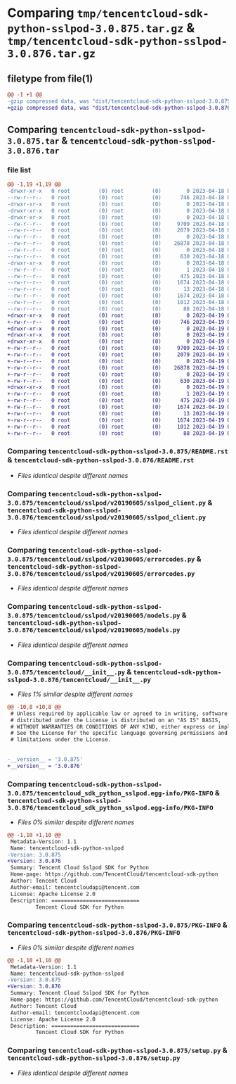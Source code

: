 # Comparing `tmp/tencentcloud-sdk-python-sslpod-3.0.875.tar.gz` & `tmp/tencentcloud-sdk-python-sslpod-3.0.876.tar.gz`

## filetype from file(1)

```diff
@@ -1 +1 @@
-gzip compressed data, was "dist/tencentcloud-sdk-python-sslpod-3.0.875.tar", last modified: Tue Apr 18 00:53:29 2023, max compression
+gzip compressed data, was "dist/tencentcloud-sdk-python-sslpod-3.0.876.tar", last modified: Wed Apr 19 00:37:06 2023, max compression
```

## Comparing `tencentcloud-sdk-python-sslpod-3.0.875.tar` & `tencentcloud-sdk-python-sslpod-3.0.876.tar`

### file list

```diff
@@ -1,19 +1,19 @@
-drwxr-xr-x   0 root         (0) root         (0)        0 2023-04-18 00:53:29.000000 tencentcloud-sdk-python-sslpod-3.0.875/
--rw-r--r--   0 root         (0) root         (0)      746 2023-04-18 00:53:29.000000 tencentcloud-sdk-python-sslpod-3.0.875/README.rst
-drwxr-xr-x   0 root         (0) root         (0)        0 2023-04-18 00:53:29.000000 tencentcloud-sdk-python-sslpod-3.0.875/tencentcloud/
-drwxr-xr-x   0 root         (0) root         (0)        0 2023-04-18 00:53:29.000000 tencentcloud-sdk-python-sslpod-3.0.875/tencentcloud/sslpod/
-drwxr-xr-x   0 root         (0) root         (0)        0 2023-04-18 00:53:29.000000 tencentcloud-sdk-python-sslpod-3.0.875/tencentcloud/sslpod/v20190605/
--rw-r--r--   0 root         (0) root         (0)     9709 2023-04-18 00:53:29.000000 tencentcloud-sdk-python-sslpod-3.0.875/tencentcloud/sslpod/v20190605/sslpod_client.py
--rw-r--r--   0 root         (0) root         (0)     2079 2023-04-18 00:53:29.000000 tencentcloud-sdk-python-sslpod-3.0.875/tencentcloud/sslpod/v20190605/errorcodes.py
--rw-r--r--   0 root         (0) root         (0)        0 2023-04-18 00:53:29.000000 tencentcloud-sdk-python-sslpod-3.0.875/tencentcloud/sslpod/v20190605/__init__.py
--rw-r--r--   0 root         (0) root         (0)    26878 2023-04-18 00:53:29.000000 tencentcloud-sdk-python-sslpod-3.0.875/tencentcloud/sslpod/v20190605/models.py
--rw-r--r--   0 root         (0) root         (0)        0 2023-04-18 00:53:29.000000 tencentcloud-sdk-python-sslpod-3.0.875/tencentcloud/sslpod/__init__.py
--rw-r--r--   0 root         (0) root         (0)      630 2023-04-18 00:53:29.000000 tencentcloud-sdk-python-sslpod-3.0.875/tencentcloud/__init__.py
-drwxr-xr-x   0 root         (0) root         (0)        0 2023-04-18 00:53:29.000000 tencentcloud-sdk-python-sslpod-3.0.875/tencentcloud_sdk_python_sslpod.egg-info/
--rw-r--r--   0 root         (0) root         (0)        1 2023-04-18 00:53:29.000000 tencentcloud-sdk-python-sslpod-3.0.875/tencentcloud_sdk_python_sslpod.egg-info/dependency_links.txt
--rw-r--r--   0 root         (0) root         (0)      475 2023-04-18 00:53:29.000000 tencentcloud-sdk-python-sslpod-3.0.875/tencentcloud_sdk_python_sslpod.egg-info/SOURCES.txt
--rw-r--r--   0 root         (0) root         (0)     1674 2023-04-18 00:53:29.000000 tencentcloud-sdk-python-sslpod-3.0.875/tencentcloud_sdk_python_sslpod.egg-info/PKG-INFO
--rw-r--r--   0 root         (0) root         (0)       13 2023-04-18 00:53:29.000000 tencentcloud-sdk-python-sslpod-3.0.875/tencentcloud_sdk_python_sslpod.egg-info/top_level.txt
--rw-r--r--   0 root         (0) root         (0)     1674 2023-04-18 00:53:29.000000 tencentcloud-sdk-python-sslpod-3.0.875/PKG-INFO
--rw-r--r--   0 root         (0) root         (0)     1012 2023-04-18 00:53:29.000000 tencentcloud-sdk-python-sslpod-3.0.875/setup.py
--rw-r--r--   0 root         (0) root         (0)       88 2023-04-18 00:53:29.000000 tencentcloud-sdk-python-sslpod-3.0.875/setup.cfg
+drwxr-xr-x   0 root         (0) root         (0)        0 2023-04-19 00:37:06.000000 tencentcloud-sdk-python-sslpod-3.0.876/
+-rw-r--r--   0 root         (0) root         (0)      746 2023-04-19 00:37:05.000000 tencentcloud-sdk-python-sslpod-3.0.876/README.rst
+drwxr-xr-x   0 root         (0) root         (0)        0 2023-04-19 00:37:06.000000 tencentcloud-sdk-python-sslpod-3.0.876/tencentcloud/
+drwxr-xr-x   0 root         (0) root         (0)        0 2023-04-19 00:37:06.000000 tencentcloud-sdk-python-sslpod-3.0.876/tencentcloud/sslpod/
+drwxr-xr-x   0 root         (0) root         (0)        0 2023-04-19 00:37:06.000000 tencentcloud-sdk-python-sslpod-3.0.876/tencentcloud/sslpod/v20190605/
+-rw-r--r--   0 root         (0) root         (0)     9709 2023-04-19 00:37:05.000000 tencentcloud-sdk-python-sslpod-3.0.876/tencentcloud/sslpod/v20190605/sslpod_client.py
+-rw-r--r--   0 root         (0) root         (0)     2079 2023-04-19 00:37:05.000000 tencentcloud-sdk-python-sslpod-3.0.876/tencentcloud/sslpod/v20190605/errorcodes.py
+-rw-r--r--   0 root         (0) root         (0)        0 2023-04-19 00:37:05.000000 tencentcloud-sdk-python-sslpod-3.0.876/tencentcloud/sslpod/v20190605/__init__.py
+-rw-r--r--   0 root         (0) root         (0)    26878 2023-04-19 00:37:05.000000 tencentcloud-sdk-python-sslpod-3.0.876/tencentcloud/sslpod/v20190605/models.py
+-rw-r--r--   0 root         (0) root         (0)        0 2023-04-19 00:37:05.000000 tencentcloud-sdk-python-sslpod-3.0.876/tencentcloud/sslpod/__init__.py
+-rw-r--r--   0 root         (0) root         (0)      630 2023-04-19 00:37:05.000000 tencentcloud-sdk-python-sslpod-3.0.876/tencentcloud/__init__.py
+drwxr-xr-x   0 root         (0) root         (0)        0 2023-04-19 00:37:06.000000 tencentcloud-sdk-python-sslpod-3.0.876/tencentcloud_sdk_python_sslpod.egg-info/
+-rw-r--r--   0 root         (0) root         (0)        1 2023-04-19 00:37:06.000000 tencentcloud-sdk-python-sslpod-3.0.876/tencentcloud_sdk_python_sslpod.egg-info/dependency_links.txt
+-rw-r--r--   0 root         (0) root         (0)      475 2023-04-19 00:37:06.000000 tencentcloud-sdk-python-sslpod-3.0.876/tencentcloud_sdk_python_sslpod.egg-info/SOURCES.txt
+-rw-r--r--   0 root         (0) root         (0)     1674 2023-04-19 00:37:06.000000 tencentcloud-sdk-python-sslpod-3.0.876/tencentcloud_sdk_python_sslpod.egg-info/PKG-INFO
+-rw-r--r--   0 root         (0) root         (0)       13 2023-04-19 00:37:06.000000 tencentcloud-sdk-python-sslpod-3.0.876/tencentcloud_sdk_python_sslpod.egg-info/top_level.txt
+-rw-r--r--   0 root         (0) root         (0)     1674 2023-04-19 00:37:06.000000 tencentcloud-sdk-python-sslpod-3.0.876/PKG-INFO
+-rw-r--r--   0 root         (0) root         (0)     1012 2023-04-19 00:37:05.000000 tencentcloud-sdk-python-sslpod-3.0.876/setup.py
+-rw-r--r--   0 root         (0) root         (0)       88 2023-04-19 00:37:06.000000 tencentcloud-sdk-python-sslpod-3.0.876/setup.cfg
```

### Comparing `tencentcloud-sdk-python-sslpod-3.0.875/README.rst` & `tencentcloud-sdk-python-sslpod-3.0.876/README.rst`

 * *Files identical despite different names*

### Comparing `tencentcloud-sdk-python-sslpod-3.0.875/tencentcloud/sslpod/v20190605/sslpod_client.py` & `tencentcloud-sdk-python-sslpod-3.0.876/tencentcloud/sslpod/v20190605/sslpod_client.py`

 * *Files identical despite different names*

### Comparing `tencentcloud-sdk-python-sslpod-3.0.875/tencentcloud/sslpod/v20190605/errorcodes.py` & `tencentcloud-sdk-python-sslpod-3.0.876/tencentcloud/sslpod/v20190605/errorcodes.py`

 * *Files identical despite different names*

### Comparing `tencentcloud-sdk-python-sslpod-3.0.875/tencentcloud/sslpod/v20190605/models.py` & `tencentcloud-sdk-python-sslpod-3.0.876/tencentcloud/sslpod/v20190605/models.py`

 * *Files identical despite different names*

### Comparing `tencentcloud-sdk-python-sslpod-3.0.875/tencentcloud/__init__.py` & `tencentcloud-sdk-python-sslpod-3.0.876/tencentcloud/__init__.py`

 * *Files 1% similar despite different names*

```diff
@@ -10,8 +10,8 @@
 # Unless required by applicable law or agreed to in writing, software
 # distributed under the License is distributed on an "AS IS" BASIS,
 # WITHOUT WARRANTIES OR CONDITIONS OF ANY KIND, either express or implied.
 # See the License for the specific language governing permissions and
 # limitations under the License.
 
 
-__version__ = '3.0.875'
+__version__ = '3.0.876'
```

### Comparing `tencentcloud-sdk-python-sslpod-3.0.875/tencentcloud_sdk_python_sslpod.egg-info/PKG-INFO` & `tencentcloud-sdk-python-sslpod-3.0.876/tencentcloud_sdk_python_sslpod.egg-info/PKG-INFO`

 * *Files 0% similar despite different names*

```diff
@@ -1,10 +1,10 @@
 Metadata-Version: 1.1
 Name: tencentcloud-sdk-python-sslpod
-Version: 3.0.875
+Version: 3.0.876
 Summary: Tencent Cloud Sslpod SDK for Python
 Home-page: https://github.com/TencentCloud/tencentcloud-sdk-python
 Author: Tencent Cloud
 Author-email: tencentcloudapi@tencent.com
 License: Apache License 2.0
 Description: ============================
         Tencent Cloud SDK for Python
```

### Comparing `tencentcloud-sdk-python-sslpod-3.0.875/PKG-INFO` & `tencentcloud-sdk-python-sslpod-3.0.876/PKG-INFO`

 * *Files 0% similar despite different names*

```diff
@@ -1,10 +1,10 @@
 Metadata-Version: 1.1
 Name: tencentcloud-sdk-python-sslpod
-Version: 3.0.875
+Version: 3.0.876
 Summary: Tencent Cloud Sslpod SDK for Python
 Home-page: https://github.com/TencentCloud/tencentcloud-sdk-python
 Author: Tencent Cloud
 Author-email: tencentcloudapi@tencent.com
 License: Apache License 2.0
 Description: ============================
         Tencent Cloud SDK for Python
```

### Comparing `tencentcloud-sdk-python-sslpod-3.0.875/setup.py` & `tencentcloud-sdk-python-sslpod-3.0.876/setup.py`

 * *Files identical despite different names*

